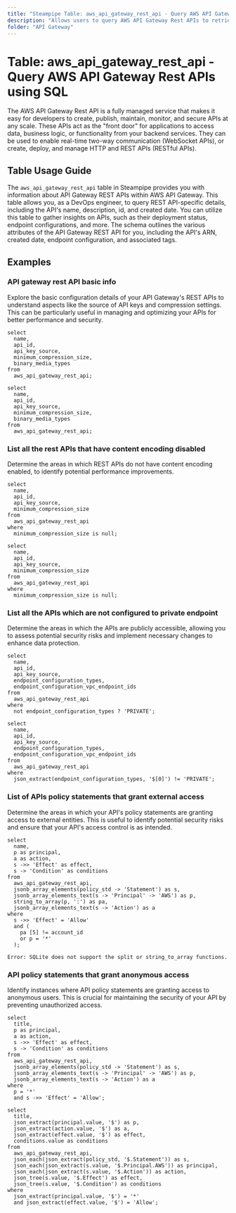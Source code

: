 ```yaml
---
title: "Steampipe Table: aws_api_gateway_rest_api - Query AWS API Gateway Rest APIs using SQL"
description: "Allows users to query AWS API Gateway Rest APIs to retrieve information about API Gateway REST APIs in an AWS account."
folder: "API Gateway"
---
```


# Table: aws_api_gateway_rest_api - Query AWS API Gateway Rest APIs using SQL

The AWS API Gateway Rest API is a fully managed service that makes it easy for developers to create, publish, maintain, monitor, and secure APIs at any scale. These APIs act as the "front door" for applications to access data, business logic, or functionality from your backend services. They can be used to enable real-time two-way communication (WebSocket APIs), or create, deploy, and manage HTTP and REST APIs (RESTful APIs).

## Table Usage Guide

The `aws_api_gateway_rest_api` table in Steampipe provides you with information about API Gateway REST APIs within AWS API Gateway. This table allows you, as a DevOps engineer, to query REST API-specific details, including the API's name, description, id, and created date. You can utilize this table to gather insights on APIs, such as their deployment status, endpoint configurations, and more. The schema outlines the various attributes of the API Gateway REST API for you, including the API's ARN, created date, endpoint configuration, and associated tags.

## Examples

### API gateway rest API basic info
Explore the basic configuration details of your API Gateway's REST APIs to understand aspects like the source of API keys and compression settings. This can be particularly useful in managing and optimizing your APIs for better performance and security.

```sql+postgres
select
  name,
  api_id,
  api_key_source,
  minimum_compression_size,
  binary_media_types
from
  aws_api_gateway_rest_api;
```

```sql+sqlite
select
  name,
  api_id,
  api_key_source,
  minimum_compression_size,
  binary_media_types
from
  aws_api_gateway_rest_api;
```


### List all the rest APIs that have content encoding disabled
Determine the areas in which REST APIs do not have content encoding enabled, to identify potential performance improvements.

```sql+postgres
select
  name,
  api_id,
  api_key_source,
  minimum_compression_size
from
  aws_api_gateway_rest_api
where
  minimum_compression_size is null;
```

```sql+sqlite
select
  name,
  api_id,
  api_key_source,
  minimum_compression_size
from
  aws_api_gateway_rest_api
where
  minimum_compression_size is null;
```


### List all the APIs which are not configured to private endpoint
Determine the areas in which the APIs are publicly accessible, allowing you to assess potential security risks and implement necessary changes to enhance data protection.

```sql+postgres
select
  name,
  api_id,
  api_key_source,
  endpoint_configuration_types,
  endpoint_configuration_vpc_endpoint_ids
from
  aws_api_gateway_rest_api
where
  not endpoint_configuration_types ? 'PRIVATE';
```

```sql+sqlite
select
  name,
  api_id,
  api_key_source,
  endpoint_configuration_types,
  endpoint_configuration_vpc_endpoint_ids
from
  aws_api_gateway_rest_api
where
  json_extract(endpoint_configuration_types, '$[0]') != 'PRIVATE';
```


### List of APIs policy statements that grant external access
Determine the areas in which your API's policy statements are granting access to external entities. This is useful to identify potential security risks and ensure that your API's access control is as intended.

```sql+postgres
select
  name,
  p as principal,
  a as action,
  s ->> 'Effect' as effect,
  s -> 'Condition' as conditions
from
  aws_api_gateway_rest_api,
  jsonb_array_elements(policy_std -> 'Statement') as s,
  jsonb_array_elements_text(s -> 'Principal' -> 'AWS') as p,
  string_to_array(p, ':') as pa,
  jsonb_array_elements_text(s -> 'Action') as a
where
  s ->> 'Effect' = 'Allow'
  and (
    pa [5] != account_id
    or p = '*'
  );
```

```sql+sqlite
Error: SQLite does not support the split or string_to_array functions.
```

### API policy statements that grant anonymous access
Identify instances where API policy statements are granting access to anonymous users. This is crucial for maintaining the security of your API by preventing unauthorized access.

```sql+postgres
select
  title,
  p as principal,
  a as action,
  s ->> 'Effect' as effect,
  s -> 'Condition' as conditions
from
  aws_api_gateway_rest_api,
  jsonb_array_elements(policy_std -> 'Statement') as s,
  jsonb_array_elements_text(s -> 'Principal' -> 'AWS') as p,
  jsonb_array_elements_text(s -> 'Action') as a
where
  p = '*'
  and s ->> 'Effect' = 'Allow';
```

```sql+sqlite
select
  title,
  json_extract(principal.value, '$') as p,
  json_extract(action.value, '$') as a,
  json_extract(effect.value, '$') as effect,
  conditions.value as conditions
from
  aws_api_gateway_rest_api,
  json_each(json_extract(policy_std, '$.Statement')) as s,
  json_each(json_extract(s.value, '$.Principal.AWS')) as principal,
  json_each(json_extract(s.value, '$.Action')) as action,
  json_tree(s.value, '$.Effect') as effect,
  json_tree(s.value, '$.Condition') as conditions
where
  json_extract(principal.value, '$') = '*'
  and json_extract(effect.value, '$') = 'Allow';
```